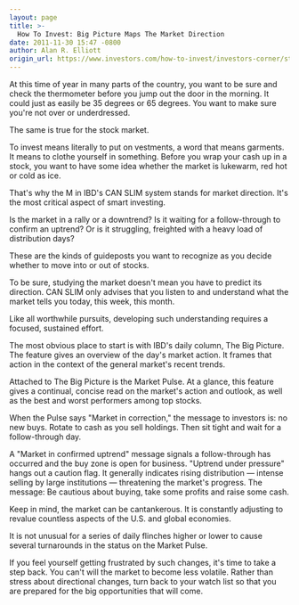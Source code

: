 ```yaml
---
layout: page
title: >-
  How To Invest: Big Picture Maps The Market Direction
date: 2011-11-30 15:47 -0800
author: Alan R. Elliott
origin_url: https://www.investors.com/how-to-invest/investors-corner/study-big-picture-to-decipher-market-direction/
---
```


At this time of year in many parts of the country, you want to be sure and check the thermometer before you jump out the door in the morning. It could just as easily be 35 degrees or 65 degrees. You want to make sure you're not over or underdressed.

The same is true for the stock market.

To invest means literally to put on vestments, a word that means garments. It means to clothe yourself in something. Before you wrap your cash up in a stock, you want to have some idea whether the market is lukewarm, red hot or cold as ice.

That's why the M in IBD's CAN SLIM system stands for market direction. It's the most critical aspect of smart investing.

Is the market in a rally or a downtrend? Is it waiting for a follow-through to confirm an uptrend? Or is it struggling, freighted with a heavy load of distribution days?

These are the kinds of guideposts you want to recognize as you decide whether to move into or out of stocks.

To be sure, studying the market doesn't mean you have to predict its direction. CAN SLIM only advises that you listen to and understand what the market tells you today, this week, this month.

Like all worthwhile pursuits, developing such understanding requires a focused, sustained effort.

The most obvious place to start is with IBD's daily column, The Big Picture. The feature gives an overview of the day's market action. It frames that action in the context of the general market's recent trends.

Attached to The Big Picture is the Market Pulse. At a glance, this feature gives a continual, concise read on the market's action and outlook, as well as the best and worst performers among top stocks.

When the Pulse says "Market in correction," the message to investors is: no new buys. Rotate to cash as you sell holdings. Then sit tight and wait for a follow-through day.

A "Market in confirmed uptrend" message signals a follow-through has occurred and the buy zone is open for business. "Uptrend under pressure" hangs out a caution flag. It generally indicates rising distribution — intense selling by large institutions — threatening the market's progress. The message: Be cautious about buying, take some profits and raise some cash.

Keep in mind, the market can be cantankerous. It is constantly adjusting to revalue countless aspects of the U.S. and global economies.

It is not unusual for a series of daily flinches higher or lower to cause several turnarounds in the status on the Market Pulse.

If you feel yourself getting frustrated by such changes, it's time to take a step back. You can't will the market to become less volatile. Rather than stress about directional changes, turn back to your watch list so that you are prepared for the big opportunities that will come.
